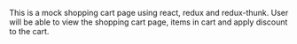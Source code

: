 This is a mock shopping cart page using react, redux and redux-thunk. User will be able to view the shopping cart page, items in cart and apply discount to the cart.
